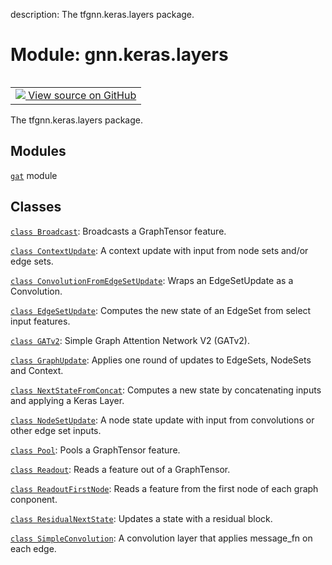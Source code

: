 description: The tfgnn.keras.layers package.

<div itemscope itemtype="http://developers.google.com/ReferenceObject">
<meta itemprop="name" content="gnn.keras.layers" />
<meta itemprop="path" content="Stable" />
</div>

# Module: gnn.keras.layers

<!-- Insert buttons and diff -->

<table class="tfo-notebook-buttons tfo-api nocontent" align="left">
<td>
  <a target="_blank" href="https://github.com/tensorflow/gnn/tree/master/tensorflow_gnn/graph/keras/layers/__init__.py">
    <img src="https://www.tensorflow.org/images/GitHub-Mark-32px.png" />
    View source on GitHub
  </a>
</td>
</table>



The tfgnn.keras.layers package.



## Modules

[`gat`](../../gnn/keras/layers/gat.md) module

## Classes

[`class Broadcast`](../../gnn/keras/layers/Broadcast.md): Broadcasts a GraphTensor feature.

[`class ContextUpdate`](../../gnn/keras/layers/ContextUpdate.md): A context update with input from node sets and/or edge sets.

[`class ConvolutionFromEdgeSetUpdate`](../../gnn/keras/layers/ConvolutionFromEdgeSetUpdate.md): Wraps an EdgeSetUpdate as a Convolution.

[`class EdgeSetUpdate`](../../gnn/keras/layers/EdgeSetUpdate.md): Computes the new state of an EdgeSet from select input features.

[`class GATv2`](../../gnn/keras/layers/GATv2.md): Simple Graph Attention Network V2 (GATv2).

[`class GraphUpdate`](../../gnn/keras/layers/GraphUpdate.md): Applies one round of updates to EdgeSets, NodeSets and Context.

[`class NextStateFromConcat`](../../gnn/keras/layers/NextStateFromConcat.md): Computes a new state by concatenating inputs and applying a Keras Layer.

[`class NodeSetUpdate`](../../gnn/keras/layers/NodeSetUpdate.md): A node state update with input from convolutions or other edge set inputs.

[`class Pool`](../../gnn/keras/layers/Pool.md): Pools a GraphTensor feature.

[`class Readout`](../../gnn/keras/layers/Readout.md): Reads a feature out of a GraphTensor.

[`class ReadoutFirstNode`](../../gnn/keras/layers/ReadoutFirstNode.md): Reads a feature from the first node of each graph conponent.

[`class ResidualNextState`](../../gnn/keras/layers/ResidualNextState.md): Updates a state with a residual block.

[`class SimpleConvolution`](../../gnn/keras/layers/SimpleConvolution.md): A convolution layer that applies message_fn on each edge.

